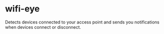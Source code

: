 # wifi-eye

Detects devices connected to your access point and sends you notifications when devices connect or disconnect.
